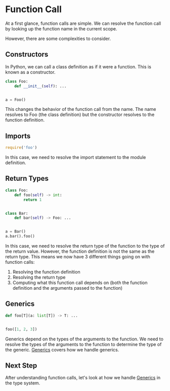 # Function Call

At a first glance, function calls are simple. We can resolve the function call by looking up the function name in the current scope.

However, there are some complexities to consider.

## Constructors

In Python, we can call a class definition as if it were a function. This is known as a constructor.

```python
class Foo:
    def __init__(self): ...


a = Foo()
```

This changes the behavior of the function call from the name. The name resolves to Foo (the class definition) but the constructor resolves to the function definition.

## Imports

```typescript
require('foo')
```

In this case, we need to resolve the import statement to the module definition.

## Return Types

```python
class Foo:
    def foo(self) -> int:
        return 1


class Bar:
    def bar(self) -> Foo: ...


a = Bar()
a.bar().foo()
```

In this case, we need to resolve the return type of the function to the type of the return value. However, the function definition is not the same as the return type. This means we now have 3 different things going on with function calls:

1. Resolving the function definition
1. Resolving the return type
1. Computing what this function call depends on (both the function definition and the arguments passed to the function)

## Generics

```python
def foo[T](a: list[T]) -> T: ...


foo([1, 2, 3])
```

Generics depend on the types of the arguments to the function. We need to resolve the types of the arguments to the function to determine the type of the generic. [Generics](./F.%20Generics.md) covers how we handle generics.

## Next Step

After understanding function calls, let's look at how we handle [Generics](./F.%20Generics.md) in the type system.
